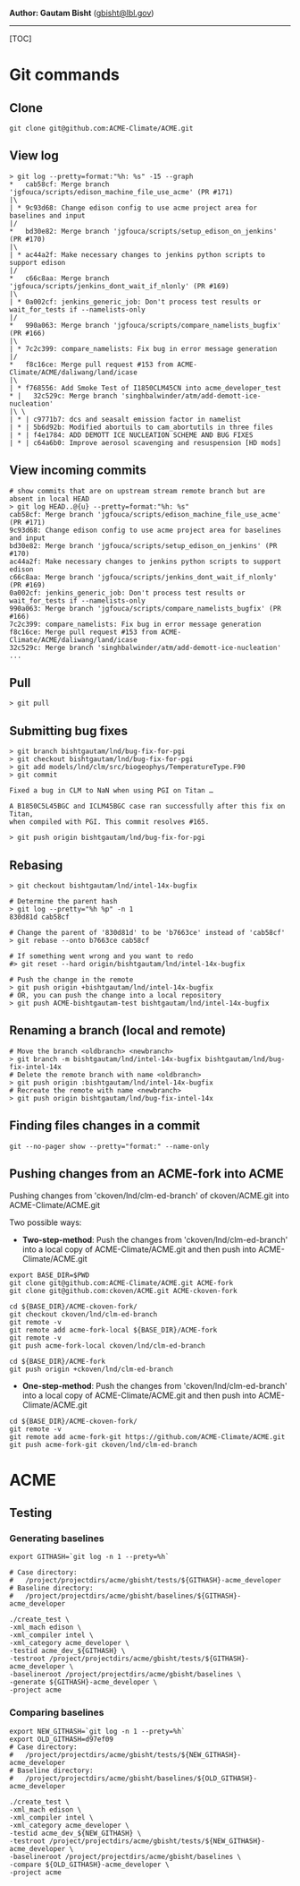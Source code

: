 <!---
![ACME logo](logos/ACME_Logo.png =250x)
<img src="logos/ACME_Logo.png" alt="ACME logo" style="width: 250px;"/>
-->

**Author: Gautam Bisht** (<gbisht@lbl.gov>)

---

[TOC]

# Git commands


## Clone
```
git clone git@github.com:ACME-Climate/ACME.git
```


## View log

```
> git log --pretty=format:"%h: %s" -15 --graph
*   cab58cf: Merge branch 'jgfouca/scripts/edison_machine_file_use_acme' (PR #171)
|\  
| * 9c93d68: Change edison config to use acme project area for baselines and input
|/  
*   bd30e82: Merge branch 'jgfouca/scripts/setup_edison_on_jenkins' (PR #170)
|\  
| * ac44a2f: Make necessary changes to jenkins python scripts to support edison
|/  
*   c66c8aa: Merge branch 'jgfouca/scripts/jenkins_dont_wait_if_nlonly' (PR #169)
|\  
| * 0a002cf: jenkins_generic_job: Don't process test results or wait_for_tests if --namelists-only
|/  
*   990a063: Merge branch 'jgfouca/scripts/compare_namelists_bugfix' (PR #166)
|\  
| * 7c2c399: compare_namelists: Fix bug in error message generation
|/  
*   f8c16ce: Merge pull request #153 from ACME-Climate/ACME/daliwang/land/icase
|\  
| * f768556: Add Smoke Test of I1850CLM45CN into acme_developer_test
* |   32c529c: Merge branch 'singhbalwinder/atm/add-demott-ice-nucleation'
|\ \  
| * | c9771b7: dcs and seasalt emission factor in namelist
| * | 5b6d92b: Modified abortuils to cam_abortutils in three files
| * | f4e1784: ADD DEMOTT ICE NUCLEATION SCHEME AND BUG FIXES
| * | c64a6b0: Improve aerosol scavenging and resuspension [HD mods]
```

## View incoming commits

```
# show commits that are on upstream stream remote branch but are absent in local HEAD
> git log HEAD..@{u} --pretty=format:"%h: %s"
cab58cf: Merge branch 'jgfouca/scripts/edison_machine_file_use_acme' (PR #171)
9c93d68: Change edison config to use acme project area for baselines and input
bd30e82: Merge branch 'jgfouca/scripts/setup_edison_on_jenkins' (PR #170)
ac44a2f: Make necessary changes to jenkins python scripts to support edison
c66c8aa: Merge branch 'jgfouca/scripts/jenkins_dont_wait_if_nlonly' (PR #169)
0a002cf: jenkins_generic_job: Don't process test results or wait_for_tests if --namelists-only
990a063: Merge branch 'jgfouca/scripts/compare_namelists_bugfix' (PR #166)
7c2c399: compare_namelists: Fix bug in error message generation
f8c16ce: Merge pull request #153 from ACME-Climate/ACME/daliwang/land/icase
32c529c: Merge branch 'singhbalwinder/atm/add-demott-ice-nucleation'
...
```


## Pull
```
> git pull
```

## Submitting bug fixes 

```
> git branch bishtgautam/lnd/bug-fix-for-pgi
> git checkout bishtgautam/lnd/bug-fix-for-pgi
> git add models/lnd/clm/src/biogeophys/TemperatureType.F90
> git commit

Fixed a bug in CLM to NaN when using PGI on Titan …

A B1850C5L45BGC and ICLM45BGC case ran successfully after this fix on Titan,
when compiled with PGI. This commit resolves #165. 

> git push origin bishtgautam/lnd/bug-fix-for-pgi
```

## Rebasing
```
> git checkout bishtgautam/lnd/intel-14x-bugfix

# Determine the parent hash
> git log --pretty="%h %p" -n 1
830d81d cab58cf

# Change the parent of '830d81d' to be 'b7663ce' instead of 'cab58cf' 
> git rebase --onto b7663ce cab58cf

# If something went wrong and you want to redo
#> git reset --hard origin/bishtgautam/lnd/intel-14x-bugfix

# Push the change in the remote
> git push origin +bishtgautam/lnd/intel-14x-bugfix
# OR, you can push the change into a local repository
> git push ACME-bishtgautam-test bishtgautam/lnd/intel-14x-bugfix
```

## Renaming a branch (local and remote)
```
# Move the branch <oldbranch> <newbranch>
> git branch -m bishtgautam/lnd/intel-14x-bugfix bishtgautam/lnd/bug-fix-intel-14x
# Delete the remote branch with name <oldbranch> 
> git push origin :bishtgautam/lnd/intel-14x-bugfix
# Recreate the remote with name <newbranch>
> git push origin bishtgautam/lnd/bug-fix-intel-14x
```

## Finding files changes in a commit
```
git --no-pager show --pretty="format:" --name-only
```


## Pushing changes from an ACME-fork into ACME

Pushing changes from 'ckoven/lnd/clm-ed-branch' of ckoven/ACME.git into ACME-Climate/ACME.git 

Two possible ways:

* **Two-step-method**: Push the changes from 'ckoven/lnd/clm-ed-branch' into a local copy of 
   ACME-Climate/ACME.git and then push into ACME-Climate/ACME.git

```
export BASE_DIR=$PWD
git clone git@github.com:ACME-Climate/ACME.git ACME-fork
git clone git@github.com:ckoven/ACME.git ACME-ckoven-fork

cd ${BASE_DIR}/ACME-ckoven-fork/
git checkout ckoven/lnd/clm-ed-branch
git remote -v
git remote add acme-fork-local ${BASE_DIR}/ACME-fork
git remote -v
git push acme-fork-local ckoven/lnd/clm-ed-branch

cd ${BASE_DIR}/ACME-fork
git push origin +ckoven/lnd/clm-ed-branch
```

* **One-step-method**: Push the changes from 'ckoven/lnd/clm-ed-branch' into a local copy of 
   ACME-Climate/ACME.git and then push into ACME-Climate/ACME.git

```
cd ${BASE_DIR}/ACME-ckoven-fork/
git remote -v
git remote add acme-fork-git https://github.com/ACME-Climate/ACME.git
git push acme-fork-git ckoven/lnd/clm-ed-branch

```

# ACME

## Testing

### Generating baselines

```
export GITHASH=`git log -n 1 --prety=%h`

# Case directory:
#   /project/projectdirs/acme/gbisht/tests/${GITHASH}-acme_developer
# Baseline directory:
#   /project/projectdirs/acme/gbisht/baselines/${GITHASH}-acme_developer

./create_test \
-xml_mach edison \
-xml_compiler intel \
-xml_category acme_developer \
-testid acme_dev_${GITHASH} \
-testroot /project/projectdirs/acme/gbisht/tests/${GITHASH}-acme_developer \
-baselineroot /project/projectdirs/acme/gbisht/baselines \
-generate ${GITHASH}-acme_developer \
-project acme
```

### Comparing baselines

```
export NEW_GITHASH=`git log -n 1 --prety=%h`
export OLD_GITHASH=d97ef09
# Case directory:
#   /project/projectdirs/acme/gbisht/tests/${NEW_GITHASH}-acme_developer
# Baseline directory:
#   /project/projectdirs/acme/gbisht/baselines/${OLD_GITHASH}-acme_developer

./create_test \
-xml_mach edison \
-xml_compiler intel \
-xml_category acme_developer \
-testid acme_dev_${NEW_GITHASH} \
-testroot /project/projectdirs/acme/gbisht/tests/${NEW_GITHASH}-acme_developer \
-baselineroot /project/projectdirs/acme/gbisht/baselines \
-compare ${OLD_GITHASH}-acme_developer \
-project acme
```
